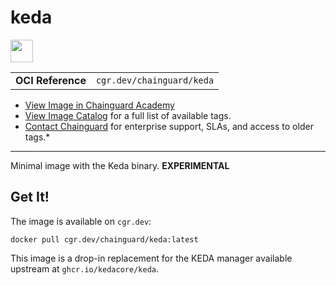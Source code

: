 <!--monopod:start-->
# keda

<!--url:start-->
<a href="https://keda.sh/">
<!--logo:start-->
  <img src="https://storage.googleapis.com/chainguard-academy/logos/keda/logo.svg" width="36px" height="36px" />
<!--logo:end-->
</a>
<!--url:end-->

| | |
| - | - |
| **OCI Reference** | `cgr.dev/chainguard/keda` |

* [View Image in Chainguard Academy](https://edu.chainguard.dev/chainguard/chainguard-images/reference/keda/overview/)
* [View Image Catalog](https://console.enforce.dev/images/catalog) for a full list of available tags.
* [Contact Chainguard](https://www.chainguard.dev/chainguard-images) for enterprise support, SLAs, and access to older tags.*
---
<!--monopod:end-->

<!--overview:start-->
Minimal image with the Keda binary. **EXPERIMENTAL**
<!--overview:end-->

<!--getting:start-->
## Get It!
The image is available on `cgr.dev`:

```
docker pull cgr.dev/chainguard/keda:latest
```
<!--getting:end-->

<!--body:start-->
This image is a drop-in replacement for the KEDA manager available upstream at `ghcr.io/kedacore/keda`.
<!--body:end-->

